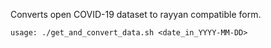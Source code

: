 Converts open COVID-19 dataset to rayyan compatible form.

```
usage: ./get_and_convert_data.sh <date_in_YYYY-MM-DD>
```
